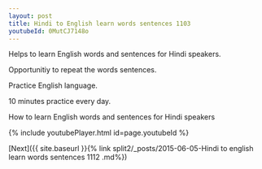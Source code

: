 ```yaml
---
layout: post
title: Hindi to English learn words sentences 1103 
youtubeId: 0MutCJ7148o
---
```

 
 
Helps to learn English words and sentences for Hindi speakers.

Opportunitiy to repeat the words sentences. 

Practice English language. 
 
10 minutes practice every day. 
 
How to learn English words and sentences for Hindi speakers 
 
{% include youtubePlayer.html id=page.youtubeId %}
 
 
[Next]({{ site.baseurl }}{% link  split2/_posts/2015-06-05-Hindi to english learn words sentences 1112 .md%})
 
